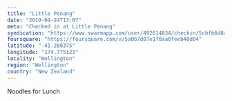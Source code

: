 ```yaml
---
title: "Little Penang"
date: "2019-04-24T13:07"
meta: "Checked in at Little Penang"
syndication: "https://www.swarmapp.com/user/492614834/checkin/5cbfb6d8a6031c002c92397a"
foursquare: "https://foursquare.com/v/5a0b7d07e1f0aa0feeb40d04"
latitude: "-41.280375"
longitude: "174.775123"
locality: "Wellington"
region: "Wellington"
country: "New Zealand"
---
```

Noodles for Lunch
